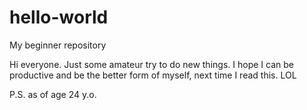 # hello-world
My beginner repository

Hi everyone. Just some amateur try to do new things.
I hope I can be productive and be the better form of myself, next time I read this. 
LOL

P.S. as of age 24 y.o.
